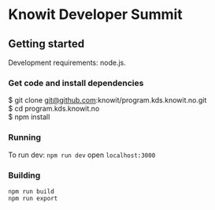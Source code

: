 # Knowit Developer Summit

## Getting started

Development requirements: node.js.

### Get code and install dependencies

$ git clone git@github.com:knowit/program.kds.knowit.no.git \
$ cd program.kds.knowit.no \
$ npm install 

### Running
To run dev: `npm run dev`
open `localhost:3000`

### Building
`npm run build` \
`npm run export`


